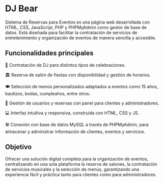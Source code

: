 # DJ Bear
Sistema de Reservas para Eventos es una página web desarrollada con HTML, CSS, JavaScript, PHP y PHPMyAdmin como gestor de base de datos. Está diseñada para facilitar la contratación de servicios de entretenimiento y organización de eventos de manera sencilla y accesible.

## Funcionalidades principales

🎵 Contratación de DJ para distintos tipos de celebraciones.

🏛️ Reserva de salón de fiestas con disponibilidad y gestión de horarios.

🍽️ Selección de menús personalizados adaptados a eventos como 15 años, bautizos, bodas, cumpleaños, entre otros.

👥 Gestión de usuarios y reservas con panel para clientes y administradores.

💻 Interfaz intuitiva y responsiva, construida con HTML, CSS y JS.

🛠️ Conexión con base de datos MySQL a través de PHPMyAdmin, para almacenar y administrar información de clientes, eventos y servicios.

## Objetivo

Ofrecer una solución digital completa para la organización de eventos, centralizando en una sola plataforma la reserva de salones, la contratación de servicios musicales y la selección de menús, garantizando una experiencia fácil y práctica tanto para clientes como para administradores.
